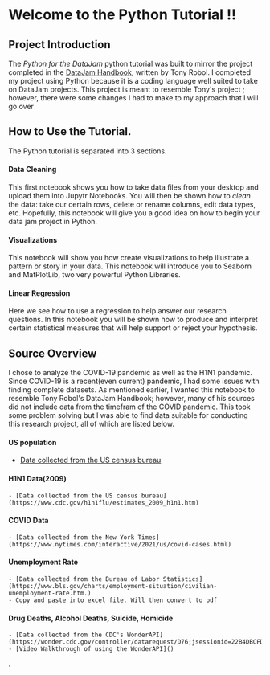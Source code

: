 # Welcome to the Python Tutorial !!


## Project Introduction

The *Python for the DataJam* python tutorial was built to mirror the project completed in the [DataJam Handbook](https://static1.squarespace.com/static/513777bbe4b0aafa8d406eb4/t/6186cb633ae329480fd7dc40/1636223853714/Data+Jam+Manual.pdf), written by Tony Robol. I completed my project using Python because it is a coding language well suited to take on DataJam projects. This project is meant to resemble Tony's project ; however, there were some changes I had to make to my approach that I will go over 

## How to Use the Tutorial. 

The Python tutorial is separated into 3 sections. 

#### Data Cleaning 
This first notebook shows you how to take data files from your desktop and upload them into Jupytr Notebooks. You will then be shown how to *clean* the data: take our certain rows, delete or rename columns, edit data types, etc. Hopefully, this notebook will give you a good idea on how to begin your data jam project in Python. 

#### Visualizations
This notebook will show you how create visualizations to help illustrate a pattern or story in your data. This notebook will introduce you to Seaborn and MatPlotLib, two very powerful Python Libraries. 

#### Linear Regression
Here we see how to use a regression to help answer our research questions. In this notebook you will be shown how to produce and interpret certain statistical measures that will help support or reject your hypothesis. 

## Source Overview

I chose to analyze the COVID-19 pandemic as well as the H1N1 pandemic. Since COVID-19 is a recent(even current) pandemic, I had some issues with finding complete datasets. As mentioned earlier, I wanted this notebook to resemble Tony Robol's DataJam Handbook; however, many of his sources did not include data from the timefram of the COVID pandemic. This took some problem solving but I was able to find data suitable for conducting this research project, all of which are listed below. 

#### US population

* [Data collected from the US census bureau](https://www.multpl.com/united-states-population/table/by-month)
    
#### H1N1 Data(2009)
    - [Data collected from the US census bureau](https://www.cdc.gov/h1n1flu/estimates_2009_h1n1.htm)
   
#### COVID Data
    - [Data collected from the New York Times](https://www.nytimes.com/interactive/2021/us/covid-cases.html)

#### Unemployment Rate
    - [Data collected from the Bureau of Labor Statistics](https://www.bls.gov/charts/employment-situation/civilian-unemployment-rate.htm.)
    - Copy and paste into excel file. Will then convert to pdf
    
#### Drug Deaths, Alcohol Deaths, Suicide, Homicide
    - [Data collected from the CDC's WonderAPI](https://wonder.cdc.gov/controller/datarequest/D76;jsessionid=22B4DBCFDC0FE213B87A96923C50)
    - [Video Walkthrough of using the WonderAPI]()


.



